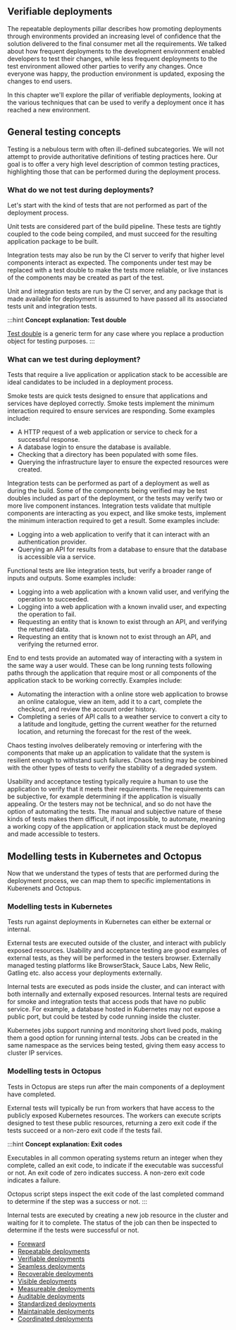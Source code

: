 ## Verifiable deployments

The repeatable deployments pillar describes how promoting deployments through environments provided an increasing level of confidence that the solution delivered to the final consumer met all the requirements. We talked about how frequent deployments to the development environment enabled developers to test their changes, while less frequent deployments to the test environment allowed other parties to verify any changes. Once everyone was happy, the production environment is updated, exposing the changes to end users.

In this chapter we'll explore the pillar of verifiable deployments, looking at the various techniques that can be used to verify a deployment once it has reached a new environment.

## General testing concepts

Testing is a nebulous term with often ill-defined subcategories. We will not attempt to provide authoritative definitions of testing practices here. Our goal is to offer a very high level description of common testing practices, highlighting those that can be performed during the deployment process.

### What do we not test during deployments?

Let's start with the kind of tests that are not performed as part of the deployment process.

Unit tests are considered part of the build pipeline. These tests are tightly coupled to the code being compiled, and must succeed for the resulting application package to be built. 

Integration tests may also be run by the CI server to verify that higher level components interact as expected. The components under test may be replaced with a test double to make the tests more reliable, or live instances of the components may be created as part of the test.

Unit and integration tests are run by the CI server, and any package that is made available for deployment is assumed to have passed all its associated tests unit and integration tests.

:::hint
**Concept explanation: Test double**

[Test double](https://martinfowler.com/bliki/TestDouble.html) is a generic term for any case where you replace a production object for testing purposes. 
:::

### What can we test during deployment?

Tests that require a live application or application stack to be accessible are ideal candidates to be included in a deployment process.

Smoke tests are quick tests designed to ensure that applications and services have deployed correctly. Smoke tests implement the minimum interaction required to ensure services are responding. Some examples include:

* A HTTP request of a web application or service to check for a successful response.
* A database login to ensure the database is available.
* Checking that a directory has been populated with some files.
* Querying the infrastructure layer to ensure the expected resources were created.

Integration tests can be performed as part of a deployment as well as during the build. Some of the components being verified may be test doubles included as part of the deployment, or the tests may verify two or more live component instances. Integration tests validate that multiple components are interacting as you expect, and like smoke tests, implement the minimum interaction required to get a result. Some examples include:

* Logging into a web application to verify that it can interact with an authentication provider.
* Querying an API for results from a database to ensure that the database is accessible via a service.

Functional tests are like integration tests, but verify a broader range of inputs and outputs. Some examples include:

* Logging into a web application with a known valid user, and verifying the operation to succeeded.
* Logging into a web application with a known invalid user, and expecting the operation to fail.
* Requesting an entity that is known to exist through an API, and verifying the returned data.
* Requesting an entity that is known not to exist through an API, and verifying the returned error.

End to end tests provide an automated way of interacting with a system in the same way a user would. These can be long running tests following paths through the application that require most or all components of the application stack to be working correctly. Examples include:

* Automating the interaction with a online store web application to browse an online catalogue, view an item, add it to a cart, complete the checkout, and review the account order history.
* Completing a series of API calls to a weather service to convert a city to a latitude and longitude, getting the current weather for the returned location, and returning the forecast for the rest of the week.

Chaos testing involves deliberately removing or interfering with the components that make up an application to validate that the system is resilient enough to withstand such failures. Chaos testing may be combined with the other types of tests to verify the stability of a degraded system.

Usability and acceptance testing typically require a human to use the application to verify that it meets their requirements. The requirements can be subjective, for example determining if the application is visually appealing. Or the testers may not be technical, and so do not have the option of automating the tests. The manual and subjective nature of these kinds of tests makes them difficult, if not impossible, to automate, meaning a working copy of the application or application stack must be deployed and made accessible to testers.

## Modelling tests in Kubernetes and Octopus

Now that we understand the types of tests that are performed during the deployment process, we can map them to specific implementations in Kuberenets and Octopus.

### Modelling tests in Kubernetes

Tests run against deployments in Kubernetes can either be external or internal.

External tests are executed outside of the cluster, and interact with publicly exposed resources. Usability and acceptance testing are good examples of external tests, as they will be performed in the testers browser. Externally managed testing platforms like BrowserStack, Sauce Labs, New Relic, Gatling etc. also access your deployments externally.

Internal tests are executed as pods inside the cluster, and can interact with both internally and externally exposed resources. Internal tests are required for smoke and integration tests that access pods that have no public service. For example, a database hosted in Kubernetes may not expose a public port, but could be tested by code running inside the cluster.

Kubernetes jobs support running and monitoring short lived pods, making them a good option for running internal tests. Jobs can be created in the same namespace as the services being tested, giving them easy access to cluster IP services.

### Modelling tests in Octopus

Tests in Octopus are steps run after the main components of a deployment have completed.

External tests will typically be run from workers that have access to the publicly exposed Kubernetes resources. The workers can execute scripts designed to test these public resources, returning a zero exit code if the tests succeed or a non-zero exit code if the tests fail.

:::hint
**Concept explanation: Exit codes**

Executables in all common operating systems return an integer when they complete, called an exit code, to indicate if the executable was successful or not. An exit code of zero indicates success. A non-zero exit code indicates a failure.

Octopus script steps inspect the exit code of the last completed command to determine if the step was a success or not.
:::

Internal tests are executed by creating a new job resource in the cluster and waiting for it to complete. The status of the job can then be inspected to determine if the tests were successful or not.

* [Foreward](../chapter0/index.md)
* [Repeatable deployments](../chapter1/index.md)
* [Verifiable deployments](../chapter2/index.md)
* [Seamless deployments](../chapter3/index.md)
* [Recoverable deployments](../chapter4/index.md)
* [Visible deployments](../chapter5/index.md)
* [Measureable deployments](../chapter6/index.md)
* [Auditable deployments](../chapter7/index.md)
* [Standardized deployments](../chapter8/index.md)
* [Maintainable deployments](../chapter9/index.md)
* [Coordinated deployments](../chapter10/index.md)